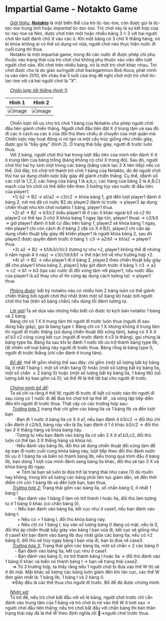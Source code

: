 # Impartial Game - Notakto Game
&nbsp;&nbsp;&nbsp;&nbsp;<ins>Giới thiệu:</ins> ***<ins>Notakto</ins>*** là một biến thể của trò tic-tac-toe, còn được gọi là *tic-tac-toe trung tính* hoặc *impartial tic-tac-toe*. Trò chơi này là sự kết hợp của tic-tac-toe và Nim, được chơi trên một hoặc nhiều bảng $3 \times 3$ với hai người chơi lần lượt đánh chữ X vào các ô. Khi một bảng có 3 chữ X thẳng hàng, nó bị khóa-không ai có thể sử dụng nó nữa, người chơi nào thực hiện nước đi cuối cùng thì thua. <br>
&nbsp;&nbsp;&nbsp;&nbsp;Notakto là một impartial game, trong đó các nước đi được phép chỉ phụ thuộc vào trạng thái của trò chơi chứ không phụ thuộc vào việc đến lượt người chơi nào. Khi chơi trên nhiều bảng, nó là một trò chơi khác nhau. Trò chơi được cho là do giáo sư/người chơi backgammon Bob Koca, phát minh ra vào năm 2010, khi cháu trai 5 tuổi của ông đề nghị chơi một trò chơi tic-tac-toe với cả hai người chơi là "X". <br>

&nbsp;&nbsp;&nbsp;&nbsp;*<ins>Chiến lược tất thắng (hình 1)</ins>*
<div align="center">
 
Hình 1            | Hình 2
:-------------------------:|:-------------------------:
![image](https://github.com/MustardLawyer1995/LTTC-LTTCKH/assets/156400720/71b34373-6ef3-474d-8ca5-f4050f327c95)  | ![image](https://github.com/MustardLawyer1995/LTTC-LTTCKH/assets/156400720/e05c1b28-2ac7-4352-b5b5-40e161d67429)
</div>

&nbsp;&nbsp;&nbsp;&nbsp;*Chiến lược tối ưu* cho trò chơi 1 bảng của Notakto cho phép người chơi đầu tiên giành chiến thắng. Người chơi đầu tiên đặt X ở trung tâm và sau đó đi các ô cách xa các ô của đối thủ theo chiều di chuyển của một quân mã. Chiến lược này hoạt động vì nó tạo ra một cấu trúc giống như chiếc giày, được gọi là "bẫy giày" (hình 2). Ở trạng thái bẫy giày, người đi trước luôn thua. <br>
&nbsp;&nbsp;&nbsp;&nbsp;Với 2 bảng, người chơi thứ hai trong lượt đầu tiên của mình nên đánh X ở ô trung tâm của bảng trống (bảng không có chữ X trong đó). Sau đó, người chơi thứ hai hy sinh một trong các bảng (bằng cách tạo 3 X liên tiếp) nếu có thể. Giờ đây, trò chơi trở thành trò chơi 1 bảng của Notakto, do đó người chơi thứ hai sử dụng chiến lược bẫy giày để giành chiến thắng. Cụ thể, (đánh số các cột là 1,2,3; các hàng của bảng 1 là a,b,c; các hàng của bảng 2 là A,B,C) mạch của trò chơi có thể diễn tiến theo 3 hướng tùy vào nước đi đầu tiên của player1: <br>
&nbsp;&nbsp;&nbsp;&nbsp;&nbsp;&nbsp;•1) b2 $\rightarrow$ B2 $\rightarrow$ a1/a2 $\rightarrow$ c3/c2 $\rightarrow$ khóa bảng 1, giờ đến lượt player1 đánh ở bảng 2, nơi mà đã có nước B2 do player2 đánh từ trước $\rightarrow$ player2 áp dụng chiến thuật như khi chơi notakto 1 bảng, player1 thua. <br>
&nbsp;&nbsp;&nbsp;&nbsp;&nbsp;&nbsp;•2) a1 $\rightarrow$ B2 $\rightarrow$ b3/c2 (nếu player1 đi ở các ô khác ngoài b3 và c2 thì player2 có thể tạo 3 chữ X khóa bảng 1 ngay lập tức, player1 thua) $\rightarrow$ c2/b3 $\rightarrow$ giờ player1 đánh ở bất cứ đâu trên bảng 1, player2 sẽ khóa bảng 1 ngay, nên player1 chỉ còn cách đi ở bảng 2 (đã có X ở B2), player2 chỉ cần áp dụng chiến thuật bẫy giày để khiến player1 là người khóa bảng 2, sau đó player2 được quyền đánh trước ở bảng 1: c3 $\rightarrow$ a2/b1 $\rightarrow$ b1/a2 $\rightarrow$ player1 thua. <br>
&nbsp;&nbsp;&nbsp;&nbsp;&nbsp;&nbsp;•3) a2 $\rightarrow$ B2 $\rightarrow$ b1/b3/c1/c3 (tương tự như •2, player1 không thể đi những ô nằm ngoài 4 ô này) $\rightarrow$ c3/c1/b3/b1 $\rightarrow$ thế trận trở về như trường hợp •2. <br>
&nbsp;&nbsp;&nbsp;&nbsp;&nbsp;&nbsp;•4) a1 $\rightarrow$ B2 $\rightarrow$ nếu player1 đi ở bảng 2, player2 theo chiến thuật bẫy giày để cho player1 khóa bảng 2, player2 bây giờ đánh trước ở bảng 1: c3 $\rightarrow$ a2 $\rightarrow$ c2 $\rightarrow$ b1 $\rightarrow$ b3 (tạo các nước đi đối xứng tâm với player1, nếu nước đầu của player1 là a2 thay cho a1 thì cũng áp dụng cách tương tự) $\rightarrow$ player1 thua. <br>

&nbsp;&nbsp;&nbsp;&nbsp;*<ins>Phỏng đoán</ins>*: bất kỳ notakto nào có nhiều hơn 2 bảng luôn có thể giành chiến thắng bởi người chơi thứ nhất (trên một số bảng lẻ) hoặc bởi người chơi thứ hai (trên số bảng chẵn) nếu dùng lối đánh tương tự. <br>

&nbsp;&nbsp;&nbsp;&nbsp;*<ins>Lời giải</ins>*:Ta sẽ dựa vào những hiểu biết có được từ kịch bản notakto 1 bảng và 2 bảng. <br>
&nbsp;&nbsp;&nbsp;&nbsp;Bảng chỉ có 1 X ở trung tâm thì người đi trước luôn thua (người đi sau dùng bẫy giày), gọi là bảng type I. Bảng chỉ có 1 X nhưng không ở trung tâm thì người đi trước thắng (sử dụng chiến thuật đối xứng tâm), bảng có 3 X ở a1 b3 c2 cũng cùng kết cục (người đi trước đánh ở c3 là thắng), gọi chúng là bảng type IIa. Bảng IIa sau khi bị đánh 1 nước tối ưu trở thành bảng type IIb, tất nhiên với loại bảng này người đi trước thua. Bảng rỗng là bảng type 0, người đi trước thắng (chỉ cần đánh ở trung tâm). <br>

&nbsp;&nbsp;&nbsp;&nbsp;*<ins>Bổ đề</ins>*: thế $W$ gồm những thế sau đây: chỉ gồm {một số lượng bất kỳ bảng IIa, ít nhất 1 bảng I, một số chẵn bảng 0} hoặc {một số lượng bất kỳ bảng IIa, một số chẵn $≥ 2$ bảng 0} hoặc {một số lượng bất kỳ bảng IIa, 1 bảng IIb} (số lượng bất kỳ bao gồm cả 0); và thế $W$ là thế tất bại cho người đi trước. <br>

&nbsp;&nbsp;&nbsp;&nbsp;*<ins>Chứng minh bổ đề</ins>*: <br>
&nbsp;&nbsp;&nbsp;&nbsp;Ta sẽ chỉ ra rằng ở thế W, người đi trước đi bất cứ nước nào thì người đi sau cũng có 1 nước đi để đưa trò chơi trở lại thế $W$ , và vòng lặp tiếp diễn đến khi người đi trước thua. Thật vậy có các trường hợp sau: <br>
&nbsp;&nbsp;&nbsp;&nbsp;&nbsp;&nbsp;*<ins>Trường hợp 1:</ins>* trạng thái chỉ gồm các bảng IIa và 1 bảng IIb và đến lượt bạn <br>
&nbsp;&nbsp;&nbsp;&nbsp;&nbsp;&nbsp;&nbsp;&nbsp;-Bạn đi 1 nước ở bảng IIa có X ở a1, nếu bạn đánh ở b3/c2 $\rightarrow$ đối thủ chỉ cần đánh ở c2/b3, bảng này vẫn là IIa; bạn đánh ở 1 ô khác b3/c2 $\rightarrow$ đối thủ tạo 3 X thẳng hàng và khóa bảng này. <br>
&nbsp;&nbsp;&nbsp;&nbsp;&nbsp;&nbsp;&nbsp;&nbsp;-Tương tự nếu bạn đánh vào bảng IIa có sẵn 3 X ở a1,b3,c2, đối thủ luôn có thể tạo 3 X thẳng hàng và khóa nó. <br>
&nbsp;&nbsp;&nbsp;&nbsp;&nbsp;&nbsp;&nbsp;&nbsp;-Nếu đánh vào bảng IIb, đối thủ sẽ dùng chiến thuật đối xứng tâm để ép bạn đi nước cuối cùng khóa bảng này, lượt tiếp theo đối thủ đánh nước tối ưu ở 1 bảng IIa và biến nó thành bảng IIb; nếu trong quá trình đấu ở bảng IIb, bạn dùng 1 lượt của mình đánh sang bảng IIa khác, đối thủ sẽ tạo 3 X và khóa bảng đó ngay. <br>
&nbsp;&nbsp;&nbsp;&nbsp;&nbsp;&nbsp;&nbsp;&nbsp; $\Rightarrow$ Tóm lại bạn sẽ luôn bị đưa trở lại trạng thái như case (1) dù muốn hay không, trong khi số lượng các bảng phải liên tục giảm dần, sẽ đến thời điểm chỉ còn 1 bảng IIb và đến lượt bạn, bạn thua. <br>
&nbsp;&nbsp;&nbsp;&nbsp;&nbsp;&nbsp;*<ins>Trường hợp 2:</ins>* Trạng thái gồm các bảng IIa, số chẵn bảng 0, ít nhất 1 bảng I <br>
&nbsp;&nbsp;&nbsp;&nbsp;&nbsp;&nbsp;&nbsp;&nbsp;- Bạn đánh vào 1 bảng 0 làm nó trở thành I hoặc IIa, đối thủ làm tương tự ở 1 bảng 0 khác (có chẵn bảng 0).  <br>
&nbsp;&nbsp;&nbsp;&nbsp;&nbsp;&nbsp;&nbsp;&nbsp;- Nếu bạn đánh vào bảng IIa, kết cục như ở case1, nếu bạn đánh vào bảng I: <br>
&nbsp;&nbsp;&nbsp;&nbsp;&nbsp;&nbsp;&nbsp;&nbsp;&nbsp;&nbsp;+ Nếu có > 1 bảng I, đối thủ khóa bảng này. <br>
&nbsp;&nbsp;&nbsp;&nbsp;&nbsp;&nbsp;&nbsp;&nbsp;&nbsp;&nbsp;+ Nếu chỉ có 1 bảng I, tùy vào số lượng bảng 0 đang có mặt, nếu là 0, đối thủ áp chiến thuật bẫy giày vào bảng I bạn vừa đi, kết cục sẽ giống như ở case1 khi bạn đánh vào bảng IIb duy nhất giữa các bảng IIa; nếu có ≥2 bảng 0, đối thủ sẽ hủy ngay bảng I bạn vừa đi, bạn bị đưa về case3. <br>
&nbsp;&nbsp;&nbsp;&nbsp;&nbsp;&nbsp;*<ins>Trường hợp 3:</ins>* Trạng thái gồm các bảng IIa, một số chẵn ≥ 2 các bảng 0 <br>
&nbsp;&nbsp;&nbsp;&nbsp;&nbsp;&nbsp;&nbsp;&nbsp;-  Bạn đánh vào bảng IIa, kết cục như ở case1. <br>
&nbsp;&nbsp;&nbsp;&nbsp;&nbsp;&nbsp;&nbsp;&nbsp;-  Bạn đánh vào bảng 0, nó trở thành bảng I hoặc IIa $\rightarrow$ đối thủ đánh vào 1 bảng 0 khác và biến nó thành bảng I $\rightarrow$ bạn về trạng thái case2. <br>
&nbsp;&nbsp;&nbsp;&nbsp;&nbsp; $\Rightarrow$ Từ 3 trường hợp, ta thấy rằng nếu 1 người chơi bị đưa vào thế W thì sẽ ở đó mãi. Mặt khác số lượng các bảng luôn giảm đến khi tàn cục, các thế W đơn giản nhất là: 1 bảng IIb, 1 bảng I và 2 bảng 0. <br>
&nbsp;&nbsp;&nbsp;&nbsp; $\Longrightarrow$Đây đều là các thế thua cho người đi trước. Bổ đề đã được chứng minh. <br>
   
&nbsp;&nbsp;&nbsp;&nbsp;*<ins>Nhận xét</ins>*   
&nbsp;&nbsp;&nbsp;&nbsp;Từ bổ đề, nếu trò chơi bắt đầu với số lẻ bảng, người chơi trước chỉ cần đánh vào trung tâm của 1 bảng và trò chơi bị rơi vào thế $W$ ở lượt sau $\rightarrow$ người chơi đầu tiên thắng; nếu trò chơi bắt đầu với chẵn bảng thì bản thân trạng thái này đã là thế $W$ theo định nghĩa rồi $\rightarrow$người chơi trước thua. <br>













